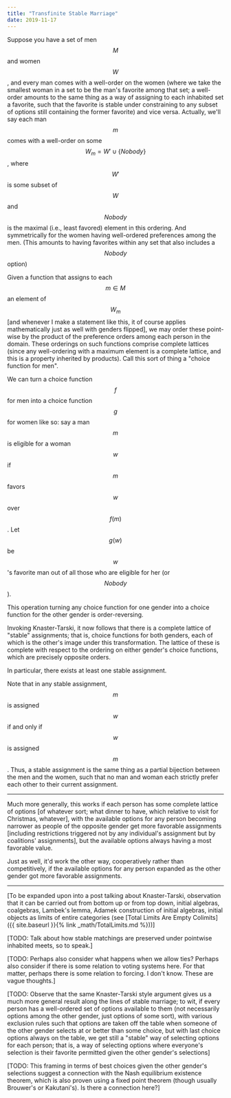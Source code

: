 ```yaml
---
title: "Transfinite Stable Marriage"
date: 2019-11-17
---
```

Suppose you have a set of men $$M$$ and women $$W$$, and every man comes with a well-order on the women (where we take the smallest woman in a set to be the man's favorite among that set; a well-order amounts to the same thing as a way of assigning to each inhabited set a favorite, such that the favorite is stable under constraining to any subset of options still containing the former favorite) and vice versa. Actually, we'll say each man $$m$$ comes with a well-order on some $$W_m = W' \cup \{Nobody\}$$, where $$W'$$ is some subset of $$W$$ and $$Nobody$$ is the maximal (i.e., least favored) element in this ordering. And symmetrically for the women having well-ordered preferences among the men. (This amounts to having favorites within any set that also includes a $$Nobody$$ option)

Given a function that assigns to each $$m \in M$$ an element of $$W_m$$ [and whenever I make a statement like this, it of course applies mathematically just as well with genders flipped], we may order these point-wise by the product of the preference orders among each person in the domain. These orderings on such functions comprise complete lattices (since any well-ordering with a maximum element is a complete lattice, and this is a property inherited by products). Call this sort of thing a "choice function for men".

We can turn a choice function $$f$$ for men into a choice function $$g$$ for women like so: say a man $$m$$ is eligible for a woman $$w$$ if $$m$$ favors $$w$$ over $$f(m)$$. Let $$g(w)$$ be $$w$$'s favorite man out of all those who are eligible for her (or $$Nobody$$).

This operation turning any choice function for one gender into a choice function for the other gender is order-reversing.

Invoking Knaster-Tarski, it now follows that there is a complete lattice of "stable" assignments; that is, choice functions for both genders, each of which is the other's image under this transformation. The lattice of these is complete with respect to the ordering on either gender's choice functions, which are precisely opposite orders.

In particular, there exists at least one stable assignment.

Note that in any stable assignment, $$m$$ is assigned $$w$$ if and only if $$w$$ is assigned $$m$$. Thus, a stable assignment is the same thing as a partial bijection between the men and the women, such that no man and woman each strictly prefer each other to their current assignment.

***

Much more generally, this works if each person has some complete lattice of options [of whatever sort; what dinner to have, which relative to visit for Christmas, whatever], with the available options for any person becoming narrower as people of the opposite gender get more favorable assignments [including restrictions triggered not by any individual's assignment but by coalitions' assignments], but the available options always having a most favorable value.

Just as well, it'd work the other way, cooperatively rather than competitively, if the available options for any person expanded as the other gender got more favorable assignments.

***

[To be expanded upon into a post talking about Knaster-Tarski, observation that it can be carried out from bottom up or from top down, initial algebras, coalgebras, Lambek's lemma, Adamek construction of initial algebras, initial objects as limits of entire categories (see [Total Limits Are Empty Colimits]({{ site.baseurl }}{% link _math/TotalLimits.md %}))]

[TODO: Talk about how stable matchings are preserved under pointwise inhabited meets, so to speak.]

[TODO: Perhaps also consider what happens when we allow ties? Perhaps also consider if there is some relation to voting systems here. For that matter, perhaps there is some relation to forcing. I don't know. These are vague thoughts.]

[TODO: Observe that the same Knaster-Tarski style argument gives us a much more general result along the lines of stable marriage; to wit, if every person has a well-ordered set of options available to them (not necessarily options among the other gender, just options of some sort), with various exclusion rules such that options are taken off the table when someone of the other gender selects at or better than some choice, but with last choice options always on the table, we get still a "stable" way of selecting options for each person; that is, a way of selecting options where everyone's selection is their favorite permitted given the other gender's selections]

[TODO: This framing in terms of best choices given the other gender's selections suggest a connection with the Nash equilibrium existence theorem, which is also proven using a fixed point theorem (though usually Brouwer's or Kakutani's). Is there a connection here?]